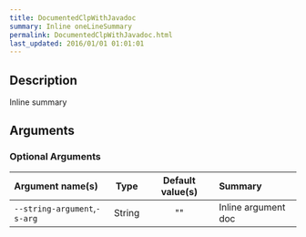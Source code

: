 ```yaml
---
title: DocumentedClpWithJavadoc
summary: Inline oneLineSummary
permalink: DocumentedClpWithJavadoc.html
last_updated: 2016/01/01 01:01:01
---
```


## Description

Inline summary

## Arguments

### Optional Arguments

| Argument name(s) | Type | Default value(s) | Summary |
| :--------------- | :--: | :--------------: | :------ |
| `--string-argument`,`-s-arg` | String | "" | Inline argument doc |



